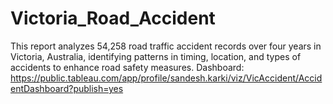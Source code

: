 # Victoria_Road_Accident
This report analyzes 54,258 road traffic accident records over four years in Victoria, Australia, identifying patterns in timing, location, and types of accidents to enhance road safety measures.
Dashboard: https://public.tableau.com/app/profile/sandesh.karki/viz/VicAccident/AccidentDashboard?publish=yes
